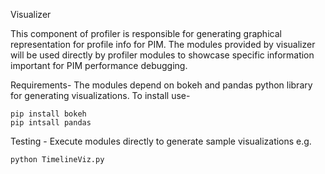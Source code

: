 Visualizer

This component of profiler is responsible for generating graphical representation
for profile info for PIM. The modules provided by visualizer will be used 
directly by profiler modules to showcase specific information important for PIM
performance debugging.


Requirements-
The modules depend on bokeh and pandas python library for generating visualizations. To install use-
```
pip install bokeh
pip intsall pandas
```

Testing - 
Execute modules directly to generate sample visualizations e.g.
```
python TimelineViz.py
```

